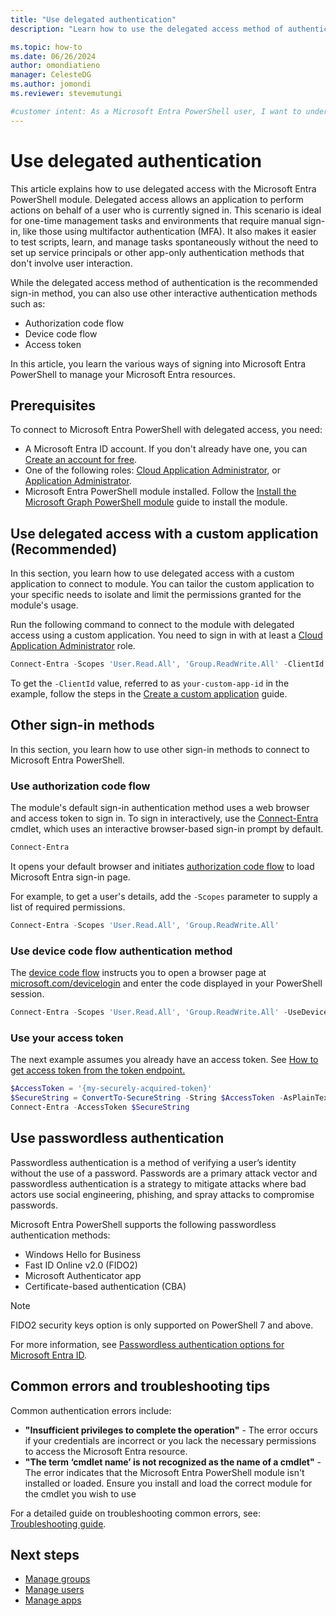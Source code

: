 ```yaml
---
title: "Use delegated authentication"
description: "Learn how to use the delegated access method of authentication to connect to Microsoft Entra PowerShell to manage your Microsoft Entra resources."

ms.topic: how-to
ms.date: 06/26/2024
author: omondiatieno
manager: CelesteDG
ms.author: jomondi
ms.reviewer: stevemutungi

#customer intent: As a Microsoft Entra PowerShell user, I want to understand the delegated access method of authentication, so that I can securely sign in to Microsoft Graph and manage my resources.
---
```


# Use delegated authentication

This article explains how to use delegated access with the Microsoft Entra PowerShell module. Delegated access allows an application to perform actions on behalf of a user who is currently signed in. This scenario is ideal for one-time management tasks and environments that require manual sign-in, like those using multifactor authentication (MFA). It also makes it easier to test scripts, learn, and manage tasks spontaneously without the need to set up service principals or other app-only authentication methods that don't involve user interaction.

While the delegated access method of authentication is the recommended sign-in method, you can also use other interactive authentication methods such as:

- Authorization code flow
- Device code flow
- Access token

In this article, you learn the various ways of signing into Microsoft Entra PowerShell to manage your Microsoft Entra resources.

## Prerequisites

To connect to Microsoft Entra PowerShell with delegated access, you need:

- A Microsoft Entra ID account. If you don't already have one, you can [Create an account for free][entra-id-account].
- One of the following roles: [Cloud Application Administrator][cloud-app-admin], or [Application Administrator][app-admin].
- Microsoft Entra PowerShell module installed. Follow the [Install the Microsoft Graph PowerShell module][install] guide to install the module.

## Use delegated access with a custom application (Recommended)

In this section, you learn how to use delegated access with a custom application to connect to module. You can tailor the custom application to your specific needs to isolate and limit the permissions granted for the module's usage.

Run the following command to connect to the module with delegated access using a custom application. You need to sign in with at least a [Cloud Application Administrator][cloud-app-admin] role.

```powershell
Connect-Entra -Scopes 'User.Read.All', 'Group.ReadWrite.All' -ClientId <your-custom-app-id>
```

To get the `-ClientId` value, referred to as `your-custom-app-id` in the example, follow the steps in the [Create a custom application][create-custom-app] guide.

## Other sign-in methods

In this section, you learn how to use other sign-in methods to connect to Microsoft Entra PowerShell.

### Use authorization code flow

The module's default sign-in authentication method uses a web browser and access token to sign in. To sign in interactively, use the [Connect-Entra][Connect-Entra] cmdlet, which uses an interactive browser-based sign-in prompt by default.

```powershell
Connect-Entra
```

It opens your default browser and initiates [authorization code flow][authorization-code-flow] to load Microsoft Entra sign-in page.

For example, to get a user's details, add  the `-Scopes` parameter to supply a list of required permissions.

```powershell
Connect-Entra -Scopes 'User.Read.All', 'Group.ReadWrite.All'
```

### Use device code flow authentication method

The [device code flow][device-code-flow] instructs you to open a browser page at [microsoft.com/devicelogin][ms-devicelogin] and enter the code displayed in your PowerShell session.

```powershell
Connect-Entra -Scopes 'User.Read.All', 'Group.ReadWrite.All' -UseDeviceCode
```

### Use your access token

The next example assumes you already have an access token. See [How to get access token from the token endpoint.][token-endpoint]

```powershell
$AccessToken = '{my-securely-acquired-token}'
$SecureString = ConvertTo-SecureString -String $AccessToken -AsPlainText -Force
Connect-Entra -AccessToken $SecureString
```

## Use passwordless authentication

Passwordless authentication is a method of verifying a user’s identity without the use of a password. Passwords are a primary attack vector and passwordless authentication is a strategy to mitigate attacks where bad actors use social
engineering, phishing, and spray attacks to compromise passwords.

Microsoft Entra PowerShell supports the following passwordless authentication methods:

- Windows Hello for Business
- Fast ID Online v2.0 (FIDO2)
- Microsoft Authenticator app
- Certificate-based authentication (CBA)

>[!NOTE]
> FIDO2 security keys option is only supported on PowerShell 7 and above.

For more information, see [Passwordless authentication options for Microsoft Entra ID][passwordless-auth].

## Common errors and troubleshooting tips

Common authentication errors include:

- **"Insufficient privileges to complete the operation"** - The error occurs if your credentials are incorrect or you lack the necessary permissions to access the Microsoft Entra resource.
- **"The term ‘cmdlet name’ is not recognized as the name of a cmdlet"** - The error indicates that the Microsoft Entra PowerShell module isn't installed or loaded. Ensure you install and load the correct module for the cmdlet you wish to use

For a detailed guide on troubleshooting common errors, see:
[Troubleshooting guide][troubleshooting-guide].

## Next steps

- [Manage groups][manage-groups]
- [Manage users][manage-users]
- [Manage apps][manage-apps]

<!-- link references -->
[cloud-app-admin]: /entra/identity/role-based-access-control/permissions-reference#cloud-application-administrator
[app-admin]: /entra/identity/role-based-access-control/permissions-reference#application-administrator
[entra-id-account]: https://azure.microsoft.com/free/?WT.mc_id=A261C142F
[install]: installation.md
[authorization-code-flow]: /entra/identity-platform/v2-oauth2-auth-code-flow
[device-code-flow]: /entra/identity-platform/v2-oauth2-device-code
[ms-devicelogin]: https://microsoft.com/devicelogin
[create-custom-app]: create-custom-application.md
[entra-admin-center]: https://entra.microsoft.com
[troubleshooting-guide]: troubleshooting.md#authentication-issues
[token-endpoint]: /graph/auth-v2-user#3-request-an-access-token
[passwordless-auth]: /azure/active-directory/authentication/concept-authentication-passwordless
[manage-groups]: manage-groups.md
[manage-users]: manage-user.md
[manage-apps]: manage-apps.md
[Connect-Entra]: /powershell/module/microsoft.graph.entra/connect-entra
